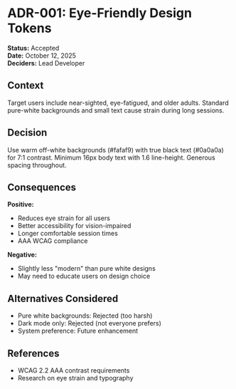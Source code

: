 # ADR-001: Eye-Friendly Design Tokens

**Status:** Accepted  
**Date:** October 12, 2025  
**Deciders:** Lead Developer

## Context
Target users include near-sighted, eye-fatigued, and older adults. Standard pure-white backgrounds and small text cause strain during long sessions.

## Decision
Use warm off-white backgrounds (#fafaf9) with true black text (#0a0a0a) for 7:1 contrast. Minimum 16px body text with 1.6 line-height. Generous spacing throughout.

## Consequences
**Positive:**
- Reduces eye strain for all users
- Better accessibility for vision-impaired
- Longer comfortable session times
- AAA WCAG compliance

**Negative:**
- Slightly less "modern" than pure white designs
- May need to educate users on design choice

## Alternatives Considered
- Pure white backgrounds: Rejected (too harsh)
- Dark mode only: Rejected (not everyone prefers)
- System preference: Future enhancement

## References
- WCAG 2.2 AAA contrast requirements
- Research on eye strain and typography

